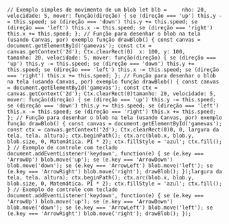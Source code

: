     // Exemplo simples de movimento de um blob let blb =     nho: 20, velocidade: 5, mover: função(direção) { se (direção === 'up') this.y -= this.speed; se (direção === 'down') this.y += this.speed; se (direção === 'left') this.x -= this.speed; se (direção === 'right') this.x += this.speed; }; // Função para desenhar o blob na tela (usando Canvas, por) exemplo função drawBlob() { const canvas = document.getElementById('gamevas'); const ctx = canvas.getContext('2d'); Ctx.clearRect(0)  x: 100, y: 100,      tamanho: 20, velocidade: 5, mover: função(direção) { se (direção === 'up') this.y -= this.speed; se (direção === 'down') this.y += this.speed; se (direção === 'left') this.x -= this.speed; se (direção === 'right') this.x += this.speed; }; // Função para desenhar o blob na tela (usando Canvas, por) exemplo função drawBlob() { const canvas = document.getElementById('gamevas'); const ctx = canvas.getContext('2d'); Ctx.clearRect(0)tamanho: 20, velocidade: 5, mover: função(direção) { se (direção === 'up') this.y -= this.speed; se (direção === 'down') this.y += this.speed; se (direção === 'left') this.x -= this.speed; se (direção === 'right') this.x += this.speed; }; // Função para desenhar o blob na tela (usando Canvas, por) exemplo função drawBlob() { const canvas = document.getElementById('gamevas'); const ctx = canvas.getContext('2d'); Ctx.clearRect(0)0, 0, largura da tela, tela. altura); ctx.beginPath(); ctx.arc(blob.x, blob.y, blob.size, 0, Matemática. PI * 2); ctx.fillStyle = 'azul'; ctx.fill(); } // Exemplo de controle com teclado document.addEventListener('keydown', function(e) { se (e.key === 'ArrowUp') blob.move('up'); se (e.key === 'ArrowDown') blob.move('down'); se (e.key === 'ArrowLeft') blob.move('left'); se  (e.key === 'ArrowRight') blob.move('right'); drawBlob(); });largura da tela, tela. altura); ctx.beginPath(); ctx.arc(blob.x, blob.y, blob.size, 0, Matemática. PI * 2); ctx.fillStyle = 'azul'; ctx.fill(); } // Exemplo de controle com teclado document.addEventListener('keydown', function(e) { se (e.key === 'ArrowUp') blob.move('up'); se (e.key === 'ArrowDown') blob.move('down'); se (e.key === 'ArrowLeft') blob.move('left'); se (e.key === 'ArrowRight') blob.move('right'); drawBlob(); });
